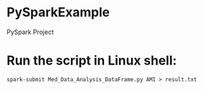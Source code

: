 # PySparkExample
PySpark Project

# Run the script in Linux shell:
``` spark-submit Med_Data_Analysis_DataFrame.py AMI > result.txt ```

